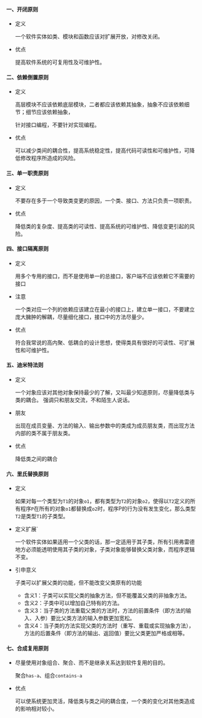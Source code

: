 #### 一、开闭原则

* 定义

  一个软件实体如类、模块和函数应该对扩展开放，对修改关闭。

* 优点

  提高软件系统的可复用性及可维护性。

#### 二、依赖倒置原则

* 定义

  高层模块不应该依赖底层模块，二者都应该依赖其抽象，抽象不应该依赖细节；细节应该依赖抽象，

  针对接口编程，不要针对实现编程。

* 优点

  可以减少类间的耦合性，提高系统稳定性，提高代码可读性和可维护性，可降低修改程序所造成的风险。

#### 三、单一职责原则

* 定义

  不要存在多于一个导致类变更的原因，一个类、接口、方法只负责一项职责。

* 优点

  降低类的复杂度、提高类的可读性、提高系统的可维护性、降低变更引起的风险。

#### 四、接口隔离原则

* 定义

  用多个专用的接口，而不是使用单一的总接口，客户端不应该依赖它不需要的接口

* 注意

  一个类对应一个列的依赖应该建立在最小的接口上，建立单一接口，不要建立庞大臃肿的解耦，尽量细化接口，接口中的方法尽量少。

* 优点

  符合我常说的高内聚、低耦合的设计思想，使得类具有很好的可读性、可扩展性和可维护性。

 #### 五、迪米特法则

* 定义

  一个对象应该对其他对象保持最少的了解，又叫最少知道原则，尽量降低类与类的耦合。 强调只和朋友交流，不和陌生人说话。

* 朋友

  出现在成员变量、方法的输入、输出参数中的类成为成员朋友类，而出现方法内部的类不属于朋友类。

* 优点

  降低类之间的耦合

#### 六、里氏替换原则

* 定义

  如果对每一个类型为`T1`的对象`o1`，都有类型为`T2`的对象`o2`，使得以`T2`定义的所有程序`P`在所有的对象`o1`都替换成`o2`时，程序P的行为没有发生变化，那么类型`T2`是类型`T1`的子类型。

* 定义扩展`

  一个软件实体如果适用一个父类的话，那一定适用于其子类，所有引用弗雷德地方必须能透明使用其子类的对象，子类对象能够替换父类对象，而程序逻辑不变。

* 引申意义

  子类可以扩展父类的功能，但不能改变父类原有的功能

  * 含义1：子类可以实现父类的抽象方法，但不能覆盖父类的非抽象方法。
  * 含义2：子类中可以增加自己特有的方法。
  * 含义3：当子类的方法重载父类的方法时，方法的前置条件（即方法的输入、入参）要比父类方法的输入参数更加宽松。
  * 含义4：当子类的方法实现父类的方法时（重写、重载或实现抽象方法），方法的后置条件（即方法的输出、返回值）要比父类更加严格或相等。

#### 七、合成复用原则

* 尽量使用对象组合、聚合、而不是继承关系达到软件复用的目的。

  聚合`has-a`、组合`contains-a`

* 优点

  可以使系统更加灵活，降低类与类之间的耦合度，一个类的变化对其他类造成的影响相对较小。